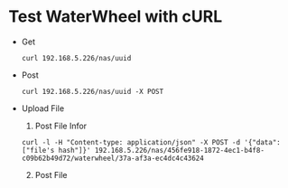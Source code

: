# Test WaterWheel with cURL

+ Get

  `curl 192.168.5.226/nas/uuid`
  
+ Post

  `curl 192.168.5.226/nas/uuid -X POST`
  
+ Upload File

  1. Post File Infor
  
    `curl -l -H "Content-type: application/json" -X POST -d '{"data":["file's hash"]}' 192.168.5.226/nas/456fe918-1872-4ec1-b4f8-c09b62b49d72/waterwheel/37a-af3a-ec4dc4c43624`
    
  2. Post File
  
